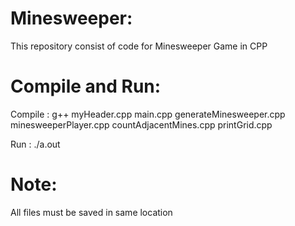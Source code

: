 # Minesweeper:
This repository consist of code for Minesweeper Game in CPP

# Compile and Run:
Compile :  g++ myHeader.cpp main.cpp generateMinesweeper.cpp minesweeperPlayer.cpp countAdjacentMines.cpp printGrid.cpp

Run     :  ./a.out

# Note:
All files must be saved in same location
